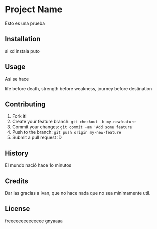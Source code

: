 # Project Name
Esto es una prueba
## Installation
si xd instala puto
## Usage
Asi se hace

life before death, 
strength before weakness, 
journey before destination

## Contributing
1. Fork it!
2. Create your feature branch: `git checkout -b my-newfeature`
3. Commit your changes: `git commit -am 'Add some feature'`
4. Push to the branch: `git push origin my-new-feature`
5. Submit a pull request :D
## History
El mundo nació hace 1o minutos
## Credits
Dar las gracias a Ivan, que no hace nada que no sea minimamente util.
## License
freeeeeeeeeeeeee  gnyaaaa

